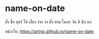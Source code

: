 # name-on-date
ตั้ง ชื่อ บุตร์ ให้ เลี้ยง ง่าย จง ตั้ง ตาม โฉลก วัน ดี นัก แล

หน้าเว็บ: https://artnp.github.io/name-on-date
